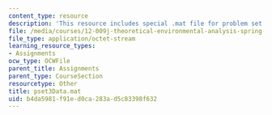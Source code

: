 ```yaml
---
content_type: resource
description: 'This resource includes special .mat file for problem set 3. '
file: /media/courses/12-009j-theoretical-environmental-analysis-spring-2015/b4da5981f91ed0ca283ad5c83398f632_pset3Data.mat
file_type: application/octet-stream
learning_resource_types:
- Assignments
ocw_type: OCWFile
parent_title: Assignments
parent_type: CourseSection
resourcetype: Other
title: pset3Data.mat
uid: b4da5981-f91e-d0ca-283a-d5c83398f632
---
```

